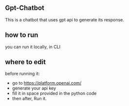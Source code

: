 ## Gpt-Chatbot
This is a chatbot that uses gpt api to generate its response.

## how to run
you can run it locally, in CLI

## where to edit
before running it:
- go to https://platform.openai.com/
- generate your api key
- fill it in space provided in the python code
- then after, Run it.
